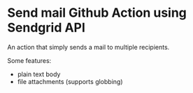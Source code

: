 # Send mail Github Action using Sendgrid API

An action that simply sends a mail to multiple recipients.

Some features:
- plain text body
- file attachments (supports globbing)

